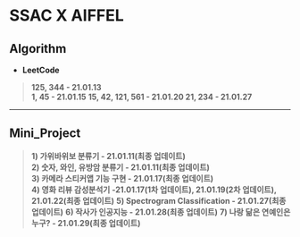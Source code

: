 # SSAC X AIFFEL

## Algorithm
- **LeetCode**
> **125, 344 - 21.01.13  
> 1, 45 - 21.01.15**
> **15, 42, 121, 561 - 21.01.20
> 21, 234 - 21.01.27**

***
## Mini_Project
> **1) 가위바위보 분류기 - 21.01.11(최종 업데이트)**  
> **2) 숫자, 와인, 유방암 분류기 - 21.01.11(최종 업데이트)  
> 3) 카메라 스티커앱 기능 구현 - 21.01.17(최종 업데이트)  
> 4) 영화 리뷰 감성분석기 
> -21.01.17(1차 업데이트), 21.01.19(2차 업데이트), 21.01.22(최종 업데이트)**
> **5) Spectrogram Classification - 21.01.27(최종 업데이트)**
> **6) 작사가 인공지능 - 21.01.28(최종 업데이트)**
> **7) 나랑 닮은 연예인은 누구? - 21.01.29(최종 업데이트)**